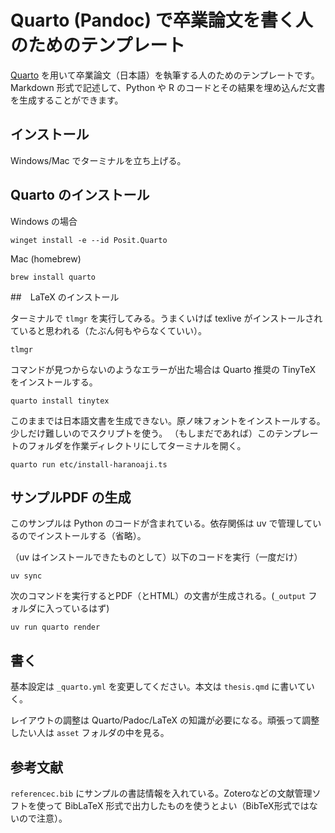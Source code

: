 # Quarto (Pandoc) で卒業論文を書く人のためのテンプレート

[Quarto](https://quarto.org/) を用いて卒業論文（日本語）を執筆する人のためのテンプレートです。
Markdown 形式で記述して、Python や R のコードとその結果を埋め込んだ文書を生成することができます。


## インストール

Windows/Mac でターミナルを立ち上げる。

## Quarto のインストール

Windows の場合

```
winget install -e --id Posit.Quarto
```

Mac (homebrew)

```
brew install quarto
```

##　LaTeX のインストール

ターミナルで `tlmgr` を実行してみる。うまくいけば texlive がインストールされていると思われる（たぶん何もやらなくていい）。

```
tlmgr
```

コマンドが見つからないのようなエラーが出た場合は Quarto 推奨の TinyTeX をインストールする。


```
quarto install tinytex
```

このままでは日本語文書を生成できない。原ノ味フォントをインストールする。少しだけ難しいのでスクリプトを使う。
（もしまだであれば）このテンプレートのフォルダを作業ディレクトリにしてターミナルを開く。

```
quarto run etc/install-haranoaji.ts
```

## サンプルPDF の生成

このサンプルは Python のコードが含まれている。依存関係は uv で管理しているのでインストールする（省略）。

（uv はインストールできたものとして）以下のコードを実行（一度だけ）

```
uv sync
```

次のコマンドを実行するとPDF（とHTML）の文書が生成される。(`_output` フォルダに入っているはず)

```
uv run quarto render
```


## 書く

基本設定は `_quarto.yml` を変更してください。本文は `thesis.qmd` に書いていく。

レイアウトの調整は Quarto/Padoc/LaTeX の知識が必要になる。頑張って調整したい人は `asset` フォルダの中を見る。


## 参考文献

`referencec.bib` にサンプルの書誌情報を入れている。Zoteroなどの文献管理ソフトを使って BibLaTeX 形式で出力したものを使うとよい（BibTeX形式ではないので注意）。


